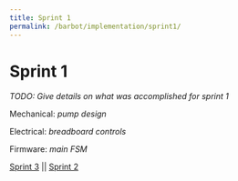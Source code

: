 ```yaml
---
title: Sprint 1
permalink: /barbot/implementation/sprint1/
---
```

# Sprint 1

_TODO: Give details on what was accomplished for sprint 1_

Mechanical: _pump design_

Electrical: _breadboard controls_

Firmware: _main FSM_

[Sprint 3](/implementation/sprint3) || [Sprint 2](/implementation/sprint2)